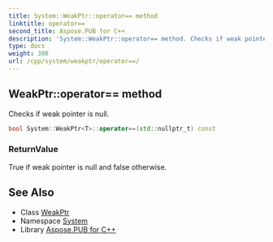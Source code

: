 ```yaml
---
title: System::WeakPtr::operator== method
linktitle: operator==
second_title: Aspose.PUB for C++
description: 'System::WeakPtr::operator== method. Checks if weak pointer is null in C++.'
type: docs
weight: 300
url: /cpp/system/weakptr/operator==/
---
```

## WeakPtr::operator== method


Checks if weak pointer is null.

```cpp
bool System::WeakPtr<T>::operator==(std::nullptr_t) const
```


### ReturnValue

True if weak pointer is null and false otherwise.

## See Also

* Class [WeakPtr](../)
* Namespace [System](../../)
* Library [Aspose.PUB for C++](../../../)
